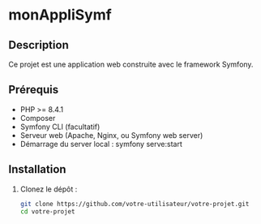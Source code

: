 # monAppliSymf

## Description
Ce projet est une application web construite avec le framework Symfony.

## Prérequis
- PHP >= 8.4.1
- Composer
- Symfony CLI (facultatif)
- Serveur web (Apache, Nginx, ou Symfony web server)
- Démarrage du server local : symfony serve:start

## Installation

1. Clonez le dépôt :
   ```bash
   git clone https://github.com/votre-utilisateur/votre-projet.git
   cd votre-projet